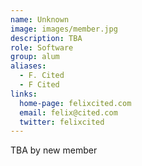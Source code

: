 ```yaml
---
name: Unknown
image: images/member.jpg
description: TBA
role: Software
group: alum
aliases:
  - F. Cited
  - F Cited
links:
  home-page: felixcited.com
  email: felix@cited.com
  twitter: felixcited
---
```


TBA by new member
